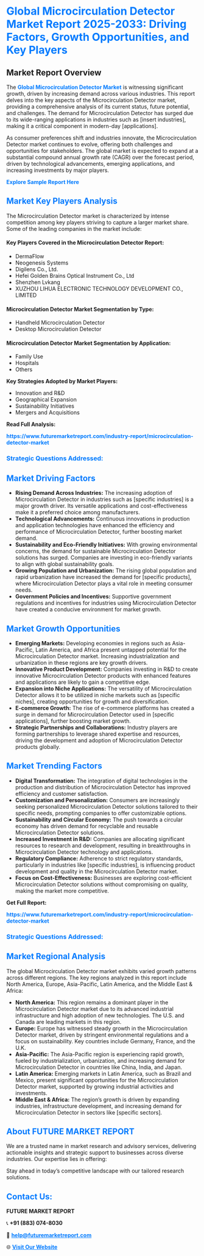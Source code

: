 <h1 style="color: #007BFF;">Global Microcirculation Detector Market Report 2025-2033: Driving Factors, Growth Opportunities, and Key Players</h1>

<section id="overview">
<h2>Market Report Overview</h2>
<p>The <a href="https://www.futuremarketreport.com/industry-report/microcirculation-detector-market" style="color: #007BFF; text-decoration: none;"><strong>Global Microcirculation Detector Market</strong></a> is witnessing significant growth, driven by increasing demand across various industries. This report delves into the key aspects of the Microcirculation Detector market, providing a comprehensive analysis of its current status, future potential, and challenges. The demand for Microcirculation Detector has surged due to its wide-ranging applications in industries such as [insert industries], making it a critical component in modern-day [applications].</p>
<p>As consumer preferences shift and industries innovate, the Microcirculation Detector market continues to evolve, offering both challenges and opportunities for stakeholders. The global market is expected to expand at a substantial compound annual growth rate (CAGR) over the forecast period, driven by technological advancements, emerging applications, and increasing investments by major players.</p>
</section>

<section id="overview">
<p><a href="https://www.futuremarketreport.com/request-sample/reportId=57920" style="color: #007BFF; text-decoration: none;"><strong>Explore Sample Report Here</strong></a></p>
</section>

<section id="key-players">
<h2 style="color: #007BFF;">Market Key Players Analysis</h2>
<p>The Microcirculation Detector market is characterized by intense competition among key players striving to capture a larger market share. Some of the leading companies in the market include:</p>
<h4>Key Players Covered in the Microcirculation Detector Report:</h4>
<ul><li>DermaFlow</li><li>Neogenesis Systems</li><li>Digilens Co., Ltd.</li><li>Hefei Golden Brains Optical Instrument Co., Ltd</li><li>Shenzhen Lvkang</li><li>XUZHOU LIHUA ELECTRONIC TECHNOLOGY DEVELOPMENT CO., LIMITED</li></ul>
<h4>Microcirculation Detector Market Segmentation by Type:</h4>
<ul><li>Handheld Microcirculation Detector</li><li>Desktop Microcirculation Detector</li></ul>

<h4>Microcirculation Detector Market Segmentation by Application:</h4>
<ul><li>Family Use</li><li>Hospitals</li><li>Others</li></ul>
<p><strong>Key Strategies Adopted by Market Players:</strong></p>
<ul>
<li>Innovation and R&D</li>
<li>Geographical Expansion</li>
<li>Sustainability Initiatives</li>
<li>Mergers and Acquisitions</li>
</ul>
</section>

<section>
<p><strong>Read Full Analysis: </strong></p><a href="https://www.futuremarketreport.com/industry-report/microcirculation-detector-market" style="color: #007BFF; text-decoration: none;"><strong>https://www.futuremarketreport.com/industry-report/microcirculation-detector-market</strong></a>
<h3 style="color: #007BFF;">Strategic Questions Addressed:</h3>
</section>

<section id="driving-factors">
<h2 style="color: #007BFF;">Market Driving Factors</h2>
<ul>
<li><strong>Rising Demand Across Industries:</strong> The increasing adoption of Microcirculation Detector in industries such as [specific industries] is a major growth driver. Its versatile applications and cost-effectiveness make it a preferred choice among manufacturers.</li>
<li><strong>Technological Advancements:</strong> Continuous innovations in production and application technologies have enhanced the efficiency and performance of Microcirculation Detector, further boosting market demand.</li>
<li><strong>Sustainability and Eco-Friendly Initiatives:</strong> With growing environmental concerns, the demand for sustainable Microcirculation Detector solutions has surged. Companies are investing in eco-friendly variants to align with global sustainability goals.</li>
<li><strong>Growing Population and Urbanization:</strong> The rising global population and rapid urbanization have increased the demand for [specific products], where Microcirculation Detector plays a vital role in meeting consumer needs.</li>
<li><strong>Government Policies and Incentives:</strong> Supportive government regulations and incentives for industries using Microcirculation Detector have created a conducive environment for market growth.</li>
</ul>
</section>

<section id="growth-opportunities">
<h2 style="color: #007BFF;">Market Growth Opportunities</h2>
<ul>
<li><strong>Emerging Markets:</strong> Developing economies in regions such as Asia-Pacific, Latin America, and Africa present untapped potential for the Microcirculation Detector market. Increasing industrialization and urbanization in these regions are key growth drivers.</li>
<li><strong>Innovative Product Development:</strong> Companies investing in R&D to create innovative Microcirculation Detector products with enhanced features and applications are likely to gain a competitive edge.</li>
<li><strong>Expansion into Niche Applications:</strong> The versatility of Microcirculation Detector allows it to be utilized in niche markets such as [specific niches], creating opportunities for growth and diversification.</li>
<li><strong>E-commerce Growth:</strong> The rise of e-commerce platforms has created a surge in demand for Microcirculation Detector used in [specific applications], further boosting market growth.</li>
<li><strong>Strategic Partnerships and Collaborations:</strong> Industry players are forming partnerships to leverage shared expertise and resources, driving the development and adoption of Microcirculation Detector products globally.</li>
</ul>
</section>

<section id="trending-factors">
<h2 style="color: #007BFF;">Market Trending Factors</h2>
<ul>
<li><strong>Digital Transformation:</strong> The integration of digital technologies in the production and distribution of Microcirculation Detector has improved efficiency and customer satisfaction.</li>
<li><strong>Customization and Personalization:</strong> Consumers are increasingly seeking personalized Microcirculation Detector solutions tailored to their specific needs, prompting companies to offer customizable options.</li>
<li><strong>Sustainability and Circular Economy:</strong> The push towards a circular economy has driven demand for recyclable and reusable Microcirculation Detector solutions.</li>
<li><strong>Increased Investment in R&D:</strong> Companies are allocating significant resources to research and development, resulting in breakthroughs in Microcirculation Detector technology and applications.</li>
<li><strong>Regulatory Compliance:</strong> Adherence to strict regulatory standards, particularly in industries like [specific industries], is influencing product development and quality in the Microcirculation Detector market.</li>
<li><strong>Focus on Cost-Effectiveness:</strong> Businesses are exploring cost-efficient Microcirculation Detector solutions without compromising on quality, making the market more competitive.</li>
</ul>
</section>

<section>
<p><strong>Get Full Report: </strong></p><a href="https://www.futuremarketreport.com/industry-report/microcirculation-detector-market" style="color: #007BFF; text-decoration: none;"><strong>https://www.futuremarketreport.com/industry-report/microcirculation-detector-market</strong></a>
<h3 style="color: #007BFF;">Strategic Questions Addressed:</h3>
</section>


<section id="regional-analysis">
<h2 style="color: #007BFF;">Market Regional Analysis</h2>
<p>The global Microcirculation Detector market exhibits varied growth patterns across different regions. The key regions analyzed in this report include North America, Europe, Asia-Pacific, Latin America, and the Middle East & Africa:</p>
<ul>
<li><strong>North America:</strong> This region remains a dominant player in the Microcirculation Detector market due to its advanced industrial infrastructure and high adoption of new technologies. The U.S. and Canada are leading markets in this region.</li>
<li><strong>Europe:</strong> Europe has witnessed steady growth in the Microcirculation Detector market, driven by stringent environmental regulations and a focus on sustainability. Key countries include Germany, France, and the U.K.</li>
<li><strong>Asia-Pacific:</strong> The Asia-Pacific region is experiencing rapid growth, fueled by industrialization, urbanization, and increasing demand for Microcirculation Detector in countries like China, India, and Japan.</li>
<li><strong>Latin America:</strong> Emerging markets in Latin America, such as Brazil and Mexico, present significant opportunities for the Microcirculation Detector market, supported by growing industrial activities and investments.</li>
<li><strong>Middle East & Africa:</strong> The region’s growth is driven by expanding industries, infrastructure development, and increasing demand for Microcirculation Detector in sectors like [specific sectors].</li>
</ul>
</section>

<footer>
<h2 style="color: #007BFF;">About FUTURE MARKET REPORT</h2>
<p>We are a trusted name in market research and advisory services, delivering actionable insights and strategic support to businesses across diverse industries. Our expertise lies in offering:</p>

<p>Stay ahead in today’s competitive landscape with our tailored research solutions.</p>

<h2 style="color: #007BFF;">Contact Us:</h2>
<p><strong>FUTURE MARKET REPORT</strong></p>
<p>📞 <strong>+91 (883) 074-8030</strong></p>
<p>📧 <strong><a href="mailto:help@futuremarketreport.com" style="color: #007BFF;">help@futuremarketreport.com</a></strong></p>
<p>🌐 <strong><a href="https://www.futuremarketreport.com/" style="color: #007BFF;">Visit Our Website</a></strong></p>
</footer>